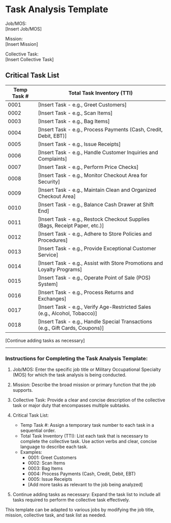 # Task Analysis Template

Job/MOS:  
[Insert Job/MOS]

Mission:  
[Insert Mission]

Collective Task:  
[Insert Collective Task]

## Critical Task List

| Temp Task # | Total Task Inventory (TTI)                               |
|-------------|---------------------------------------------------------|
| 0001        | [Insert Task - e.g., Greet Customers]                   |
| 0002        | [Insert Task - e.g., Scan Items]                        |
| 0003        | [Insert Task - e.g., Bag Items]                         |
| 0004        | [Insert Task - e.g., Process Payments (Cash, Credit, Debit, EBT)] |
| 0005        | [Insert Task - e.g., Issue Receipts]                    |
| 0006        | [Insert Task - e.g., Handle Customer Inquiries and Complaints] |
| 0007        | [Insert Task - e.g., Perform Price Checks]              |
| 0008        | [Insert Task - e.g., Monitor Checkout Area for Security]|
| 0009        | [Insert Task - e.g., Maintain Clean and Organized Checkout Area]|
| 0010        | [Insert Task - e.g., Balance Cash Drawer at Shift End]  |
| 0011        | [Insert Task - e.g., Restock Checkout Supplies (Bags, Receipt Paper, etc.)]|
| 0012        | [Insert Task - e.g., Adhere to Store Policies and Procedures]|
| 0013        | [Insert Task - e.g., Provide Exceptional Customer Service]|
| 0014        | [Insert Task - e.g., Assist with Store Promotions and Loyalty Programs]|
| 0015        | [Insert Task - e.g., Operate Point of Sale (POS) System]|
| 0016        | [Insert Task - e.g., Process Returns and Exchanges]     |
| 0017        | [Insert Task - e.g., Verify Age-Restricted Sales (e.g., Alcohol, Tobacco)]|
| 0018        | [Insert Task - e.g., Handle Special Transactions (e.g., Gift Cards, Coupons)]|

[Continue adding tasks as necessary]

---

### Instructions for Completing the Task Analysis Template:

1. Job/MOS: Enter the specific job title or Military Occupational Specialty (MOS) for which the task analysis is being conducted.

2. Mission: Describe the broad mission or primary function that the job supports.

3. Collective Task: Provide a clear and concise description of the collective task or major duty that encompasses multiple subtasks.

4. Critical Task List: 
    - Temp Task #: Assign a temporary task number to each task in a sequential order.
    - Total Task Inventory (TTI): List each task that is necessary to complete the collective task. Use action verbs and clear, concise language to describe each task.
    - Examples:
        - 0001: Greet Customers
        - 0002: Scan Items
        - 0003: Bag Items
        - 0004: Process Payments (Cash, Credit, Debit, EBT)
        - 0005: Issue Receipts
        - [Add more tasks as relevant to the job being analyzed]

5. Continue adding tasks as necessary: Expand the task list to include all tasks required to perform the collective task effectively.

This template can be adapted to various jobs by modifying the job title, mission, collective task, and task list as needed.
